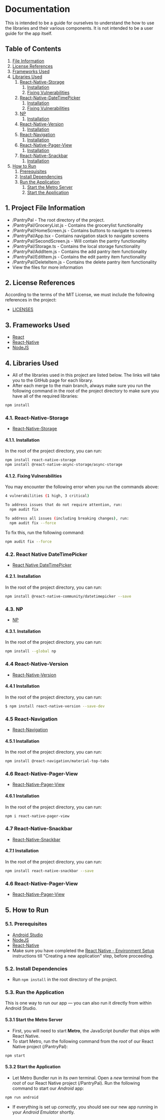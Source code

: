 # Documentation
This is intended to be a guide for ourselves to understand the how to use the libraries and their various components. It is not intended to be a user guide for the app itself.

## Table of Contents
1. [File Information](#1-file-information)
2. [License References](#2-license-references)
3. [Frameworks Used](#3-frameworks-used)
4. [Libraries Used](#4-libraries-used)
    1. [React-Native-Storage](#41-react-native-storage)
        1. [Installation](#411-installation)
        2. [Fixing Vulnerabilities](#412-fixing-vulnerabilities)
    2. [React-Native-DateTimePicker](#42-react-native-datetimepicker)
        1. [Installation](#421-installation)
        2. [Fixing Vulnerabilities](#422-fixing-vulnerabilities)
    3. [NP](#43-np)
        1. [Installation](#431-installation)
    4. [React-Native-Version](#44-react-native-version)
        1. [Installation](#441-installation)
    5. [React-Navigation](#45-react-navigation)
        1. [Installation](#451-installation)
    6. [React-Native-Pager-View](#46-react-native-pager-view)
        1. [Installation](#461-installation)
    7. [React-Native-Snackbar](#47-react-native-snackbar)
        1. [Installation](#471-installation)
5. [How to Run](#5-how-to-run)
    1. [Prerequisites](#51-prerequisites)
    2. [Install Dependencies](#52-install-dependencies)
    3. [Run the Application](#53-run-the-application)
        1. [Start the Metro Server](#531-start-the-metro-server)
        2. [Start the Application](#532-start-the-application)

## 1. Project File Information
- /PantryPal - The root directory of the project.
- /PantryPal/GroceryList.js - Contains the grocerylist functionality
- /PantryPal/HomeScreen.js - Contains buttons to navigate to screens
- /PantryPal/App.tsx - Contains navigation stack to navigate screens
- /PantryPal/SecondScreen.js - Will contain the pantry functionality
- /PantryPal/Storage.ts - Contains the local storage functionality
- /PantryPal/AddItem.js - Contains the add pantry item functionality
- /PantryPal/EditItem.js - Contains the edit pantry item functionality
- /PantryPal/DeleteItem.js - Contains the delete pantry item functionality
- View the files for more information

## 2. License References
According to the terms of the MIT License, we must include the following references in the project:
- [LICENSES](LICENSES.md)

## 3. Frameworks Used
- [React](https://react.dev/)
- [React-Native](https://reactnative.dev/)
- [NodeJS](https://nodejs.org/en/)

## 4. Libraries Used
- All of the libraries used in this project are listed below. The links will take you to the GitHub page for each library.
- After each merge to the main branch, always make sure you run the following command in the root of the project directory to make sure you have all of the required libraries:
```bash
npm install
```

### 4.1. React-Native-Storage
- [React-Native-Storage](https://github.com/sunnylqm/react-native-storage)

#### 4.1.1. Installation
In the root of the project directory, you can run:
```bash
npm install react-native-storage
npm install @react-native-async-storage/async-storage
```

#### 4.1.2. Fixing Vulnerabilities
You may encounter the following error when you run the commands above:
```bash
4 vulnerabilities (1 high, 3 critical)

To address issues that do not require attention, run:
  npm audit fix

To address all issues (including breaking changes), run:
  npm audit fix --force
```

To fix this, run the following command:
```bash
npm audit fix --force
```

### 4.2. React Native DateTimePicker
- [React Native DateTimePicker](https://github.com/react-native-datetimepicker/datetimepicker)

#### 4.2.1. Installation
In the root of the project directory, you can run:
```bash
npm install @react-native-community/datetimepicker --save
```

### 4.3. NP
- [NP](https://github.com/sindresorhus/np)

#### 4.3.1. Installation
In the root of the project directory, you can run:
```bash
npm install --global np
```

### 4.4 React-Native-Version
- [React-Native-Version](https://github.com/stovmascript/react-native-version)

#### 4.4.1 Installation
In the root of the project directory, you can run:
```bash
$ npm install react-native-version --save-dev
```

### 4.5 React-Navigation
- [React-Navigation](https://reactnavigation.org/docs/getting-started)

#### 4.5.1 Installation
In the root of the project directory, you can run:
```bash
npm install @react-navigation/material-top-tabs
```

### 4.6 React-Native-Pager-View
- [React-Native-Pager-View](https://github.com/callstack/react-native-pager-view)

#### 4.6.1 Installation
In the root of the project directory, you can run:
```bash
npm i react-native-pager-view
```

### 4.7 React-Native-Snackbar
- [React-Native-Snackbar](https://github.com/cooperka/react-native-snackbar/tree/main)

#### 4.7.1 Installation
In the root of the project directory, you can run:
```bash
npm install react-native-snackbar --save
```

### 4.6 React-Native-Pager-View
- [React-Native-Pager-View](https://github.com/callstack/react-native-pager-view)

## 5. How to Run

### 5.1. Prerequisites
- [Android Studio](https://developer.android.com/studio)
- [NodeJS](https://nodejs.org/en/)
- [React-Native](https://reactnative.dev/)
- Make sure you have completed the [React Native - Environment Setup](https://reactnative.dev/docs/environment-setup) instructions till "Creating a new application" step, before proceeding.

### 5.2. Install Dependencies
- Run `npm install` in the root directory of the project.

### 5.3. Run the Application
This is one way to run our app — you can also run it directly from within Android Studio.

#### 5.3.1 Start the Metro Server
- First, you will need to start **Metro**, the JavaScript _bundler_ that ships _with_ React Native.
- To start Metro, run the following command from the _root_ of our React Native project (/PantryPal): 
```bash
npm start
```

#### 5.3.2 Start the Application
- Let Metro Bundler run in its _own_ terminal. Open a _new_ terminal from the _root_ of our React Native project (/PantryPal). Run the following command to start our _Android_ app:
```bash
npm run android
```
- If everything is set up _correctly_, you should see our new app running in your _Android Emulator_ shortly.